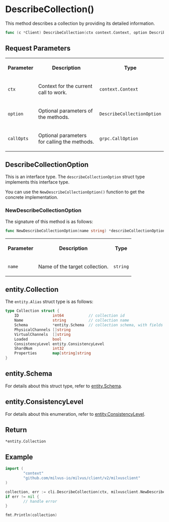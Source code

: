 # DescribeCollection()

This method describes a collection by providing its detailed information.

```go
func (c *Client) DescribeCollection(ctx context.Context, option DescribeCollectionOption, callOptions ...grpc.CallOption) (collection *entity.Collection, err error)
```

## Request Parameters

<table>
   <tr>
     <th><p>Parameter</p></th>
     <th><p>Description</p></th>
     <th><p>Type</p></th>
   </tr>
   <tr>
     <td><p><code>ctx</code></p></td>
     <td><p>Context for the current call to work.</p></td>
     <td><p><code>context.Context</code></p></td>
   </tr>
   <tr>
     <td><p><code>option</code></p></td>
     <td><p>Optional parameters of the methods.</p></td>
     <td><p><code>DescribeCollectionOption</code></p></td>
   </tr>
   <tr>
     <td><p><code>callOpts</code></p></td>
     <td><p>Optional parameters for calling the methods.</p></td>
     <td><p><code>grpc.CallOption</code></p></td>
   </tr>
</table>

## DescribeCollectionOption

This is an interface type. The `describeCollectionOption` struct type implements this interface type. 

You can use the `NewDescribeCollectionOption()` function to get the concrete implementation.

### NewDescribeCollectionOption

The signature of this method is as follows:

```go
func NewDescribeCollectionOption(name string) *describeCollectionOption
```

<table>
   <tr>
     <th><p>Parameter</p></th>
     <th><p>Description</p></th>
     <th><p>Type</p></th>
   </tr>
   <tr>
     <td><p><code>name</code></p></td>
     <td><p>Name of the target collection.</p></td>
     <td><p><code>string</code></p></td>
   </tr>
</table>

## entity.Collection

The `entity.Alias` struct type is as follows:

```go
type Collection struct {
    ID               int64           // collection id
    Name             string          // collection name
    Schema           *entity.Schema  // collection schema, with fields schema and primary key definition
    PhysicalChannels []string
    VirtualChannels  []string
    Loaded           bool
    ConsistencyLevel entity.ConsistencyLevel
    ShardNum         int32
    Properties       map[string]string
}
```

## entity.Schema

For details about this struct type, refer to [entity.Schema](CreateCollection.md#entityschema).

## entity.ConsistencyLevel

For details about this enumeration, refer to [entity.ConsistencyLevel](CreateCollection.md#entityconsistencylevel).

## Return

`*entity.Collection`

## Example

```go
import (
        "context"
        "github.com/milvus-io/milvus/client/v2/milvusclient"
)

collection, err := cli.DescribeCollection(ctx, milvusclient.NewDescribeCollectionOption("quick_setup"))
if err != nil {
        // handle error
}

fmt.Println(collection)
```
